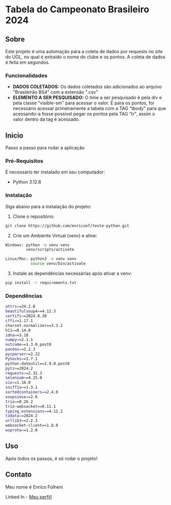 # Tabela do Campeonato Brasileiro 2024

## Sobre
Este projeto é uma automação para a coleta de dados por requests no site do UOL, no qual é extraído o nome do clube e os pontos. A coleta de dados é feita em segundos.

### Funcionalidades
- **DADOS COLETADOS:** Os dados coletados são adicionados ao arquivo "Brasileirão BS4" com a extensão ".csv"
- **ELEMENTO A SER PESQUISADO:** O time a ser pesquisado é pela div e pela classe "visible-sm" para acessar o valor. E para os pontos, foi necessário acessar primeiramente a tabela com a TAG "tbody" para que acessando-a fosse possível pegar os pontos pela TAG "tr", assim o valor dentro da tag é acessado.


## Inicio

Passo a passo para rodar a aplicação

### Pré-Requisitos

É necessário ter instalado em seu computador:
- Python 3.12.6

### Instalação

Siga abaixo para a instalação do projeto:

1. Clone o repositório:
```bash
git clone https://github.com/enricoof/teste-python.git
```
2. Crie um Ambiente Virtual (venv) e ative:
```bash
Windows: python -m venv venv
         venv/scripts/activate

Linux/Mac: python3 -m venv venv
           source venv/bin/activate
```

3. Instale as dependências necessárias após ativar a venv:
```bash
pip install -r requirements.txt
```

### Dependências
```bash
attrs==24.2.0
beautifulsoup4==4.12.3
certifi==2024.8.30
cffi==1.17.1
charset-normalizer==3.3.2
h11==0.14.0
idna==3.10
numpy==2.1.1
outcome==1.3.0.post0
pandas==2.2.3
pycparser==2.22
PySocks==1.7.1
python-dateutil==2.9.0.post0
pytz==2024.2
requests==2.32.3
selenium==4.25.0
six==1.16.0
sniffio==1.3.1
sortedcontainers==2.4.0
soupsieve==2.6
trio==0.26.2
trio-websocket==0.11.1
typing_extensions==4.12.2
tzdata==2024.2
urllib3==2.2.3
websocket-client==1.8.0
wsproto==1.2.0
```

## Uso 
Após todos os passos, é só rodar o projeto!

## Contato
Meu nome é Enrico Folheni

Linked In - [Meu perfil!](www.linkedin.com/in/enrico-folheni)
